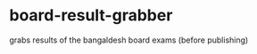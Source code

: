 board-result-grabber
====================

grabs results of the bangaldesh board exams (before publishing)

